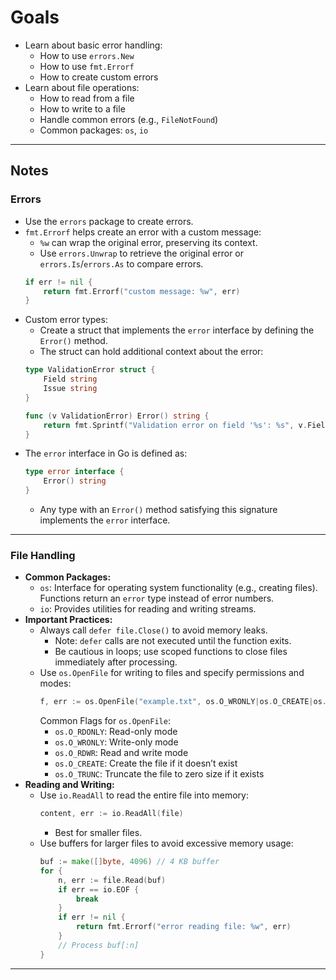# Goals

- Learn about basic error handling:
    - How to use `errors.New`
    - How to use `fmt.Errorf`
    - How to create custom errors
- Learn about file operations:
    - How to read from a file
    - How to write to a file
    - Handle common errors (e.g., `FileNotFound`)
    - Common packages: `os`, `io`

---

## Notes

### **Errors**
- Use the `errors` package to create errors.
- `fmt.Errorf` helps create an error with a custom message:
    - `%w` can wrap the original error, preserving its context.
    - Use `errors.Unwrap` to retrieve the original error or `errors.Is`/`errors.As` to compare errors.
    ```go
    if err != nil {
        return fmt.Errorf("custom message: %w", err)
    }
    ```
- Custom error types:
    - Create a struct that implements the `error` interface by defining the `Error()` method.
    - The struct can hold additional context about the error:
    ```go
    type ValidationError struct {
        Field string
        Issue string
    }

    func (v ValidationError) Error() string {
        return fmt.Sprintf("Validation error on field '%s': %s", v.Field, v.Issue)
    }
    ```
- The `error` interface in Go is defined as:
    ```go
    type error interface {
        Error() string
    }
    ```
    - Any type with an `Error()` method satisfying this signature implements the `error` interface.

---

### **File Handling**
- **Common Packages:**
    - `os`: Interface for operating system functionality (e.g., creating files). Functions return an `error` type instead of error numbers.
    - `io`: Provides utilities for reading and writing streams.
- **Important Practices:**
    - Always call `defer file.Close()` to avoid memory leaks.
        - Note: `defer` calls are not executed until the function exits.
        - Be cautious in loops; use scoped functions to close files immediately after processing.
    - Use `os.OpenFile` for writing to files and specify permissions and modes:
        ```go
        f, err := os.OpenFile("example.txt", os.O_WRONLY|os.O_CREATE|os.O_TRUNC, 0644)
        ```
        Common Flags for `os.OpenFile`:
        - `os.O_RDONLY`: Read-only mode
        - `os.O_WRONLY`: Write-only mode
        - `os.O_RDWR`: Read and write mode
        - `os.O_CREATE`: Create the file if it doesn’t exist
        - `os.O_TRUNC`: Truncate the file to zero size if it exists
- **Reading and Writing:**
    - Use `io.ReadAll` to read the entire file into memory:
        ```go
        content, err := io.ReadAll(file)
        ```
        - Best for smaller files.
    - Use buffers for larger files to avoid excessive memory usage:
        ```go
        buf := make([]byte, 4096) // 4 KB buffer
        for {
            n, err := file.Read(buf)
            if err == io.EOF {
                break
            }
            if err != nil {
                return fmt.Errorf("error reading file: %w", err)
            }
            // Process buf[:n]
        }
        ```

---
